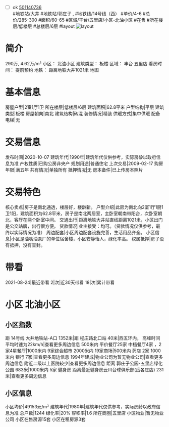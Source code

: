- [ ] ok [501140736](https://bj.5i5j.com/ershoufang/501140736.html)  
 #地铁站/大井 #地铁站/郭庄子 ,  #地铁线/14号线（西）
#单价/4-6 #总价/285-300 #面积/60-65   #区域/丰台/五里店/小区-北油小区 #在售 #所在楼层/低楼层 #总楼层/6层 #layout 
![layout](http://image2a.5i5j.com/bdir/layout/544702.jpg_P5.jpg) 
# 简介 
 290万,  4.62万/m² 
小区： 北油小区
建筑类型： 板楼
区域： 丰台 五里店
看房时间： 提前预约
地铁： 距离地铁大井1021米 地图
# 基本信息 
 房屋户型|2室1厅1卫
所在楼层|低楼层/6层
建筑面积|62.8平米
户型结构|平层
建筑类型|板楼
房屋朝向|南北
建筑结构|砖混
装修情况|精装
供暖方式|集中供暖
配备电梯|无
# 交易信息 
 发布时间|2020-10-07
建筑年代|1990年|建筑年代仅供参考，实际房龄以政府信息为准
产权性质|已购公房非央产
规划用途|普通住宅
上次交易|2009-02-17
购房年限|满五年
共有情况|单独所有
抵押情况|无
房本备件|已上传房本照片
# 交易特色 
 核心卖点|房子是南北通透，楼层好，楼龄新。
户型介绍|此房为南北向2室1厅1厨1卫1阳，建筑面积为62.8平米，房子是南北两居室，主卧室朝南带阳台，次卧室朝北，客厅在两个卧室中间。
交通出行|距离地铁大井站直线距离1021米，小区出门是公交站牌，出行很方便。
贷款情况|业主接受：均可。（贷款情况仅供参考，最终以实际情况为准）
周边配套|小区周边配套设施完善，生活用品齐全。
小区信息|小区是油嘴油泵厂的单位宿舍楼，小区安静怡人，绿化率高。
权属抵押|房子没有抵押，没有查封。
# 带看 
 2021-08-24|最近带看	 2|次|近30天带看	 18|次|累计带看
# 小区 北油小区
## 小区指数 
 距 14号线 大井地铁站-A口 1352米|距 程庄路北口站 40米|西五环内， 高峰时间平均时速为22km/h|查看更多周边信息
500米内 平价餐厅25家
中档餐厅4家 ，2家4星餐厅|1000米内 9家综合超市
2000米内 19家商场|500米内 药店 2家
1000米内 银行 7家|查看更多周边信息
1994年建成|物业公司为暂无物业公司|查看更多周边信息
附近二级以上医院较少|查看更多周边信息
距离 郭庄子公园-五里店绿化公园 683米|1000米内 5家 健身房
距离最近健身房云川台球俱乐部(岳各庄店) 231米|查看更多周边信息
## 小区信息 
 小区均价|49153元/m²
建筑年代|1980年|建筑年代仅供参考，实际房龄以政府信息为准
总户数|1244
绿化率|20%
容积率|1.6
所在商圈|五里店
小区物业|暂无物业公司
小区在售房源15套
小区在租房源3套
